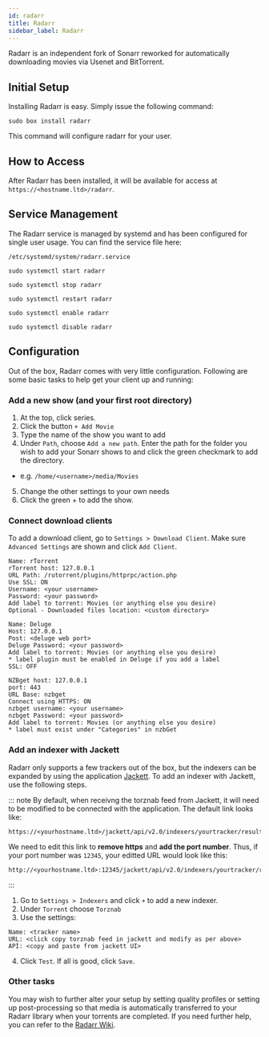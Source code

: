 ```yaml
---
id: radarr
title: Radarr
sidebar_label: Radarr
---
```


Radarr is an independent fork of Sonarr reworked for automatically downloading movies via Usenet and BitTorrent.

## Initial Setup

Installing Radarr is easy. Simply issue the following command:

```plaintext main
sudo box install radarr
```

This command will configure radarr for your user.

## How to Access

After Radarr has been installed, it will be available for access at `https://<hostname.ltd>/radarr`.

## Service Management

The Radarr service is managed by systemd and has been configured for single user usage. You can find the service file here:

```
/etc/systemd/system/radarr.service
```

<!--DOCUSAURUS_CODE_TABS-->
<!--Start-->
```plaintext
sudo systemctl start radarr
```
<!--Stop-->
```plaintext
sudo systemctl stop radarr
```
<!--Restart-->
```plaintext
sudo systemctl restart radarr
```
<!--Enable-->
```plaintext
sudo systemctl enable radarr
```
<!--Disable-->
```plaintext
sudo systemctl disable radarr
```
<!--END_DOCUSAURUS_CODE_TABS-->

## Configuration

Out of the box, Radarr comes with very little configuration. Following are some basic tasks to help get your client up and running:

### Add a new show (and your first root directory)

1. At the top, click series.
2. Click the button `+ Add Movie`
3. Type the name of the show you want to add
4. Under `Path`, choose `Add a new path`. Enter the path for the folder you wish to add your Sonarr shows to and click the green checkmark to add the directory.
  - e.g. `/home/<username>/media/Movies`
5. Change the other settings to your own needs
6. Click the green + to add the show.

### Connect download clients
To add a download client, go to `Settings > Download Client`. Make sure `Advanced Settings` are shown and click `Add Client`.

<!--DOCUSAURUS_CODE_TABS-->
<!--rTorrent-->
```plaintext
Name: rTorrent
rTorrent host: 127.0.0.1
URL Path: /rutorrent/plugins/httprpc/action.php
Use SSL: ON
Username: <your username>
Password: <your password>
Add label to torrent: Movies (or anything else you desire)
Optional - Downloaded files location: <custom directory>
```

<!--Deluge (via Web)-->
```plaintext
Name: Deluge
Host: 127.0.0.1
Post: <deluge web port>
Deluge Password: <your password>
Add label to torrent: Movies (or anything else you desire)
* label plugin must be enabled in Deluge if you add a label
SSL: OFF
```

<!--nzbGet-->
```plaintext
NZBget host: 127.0.0.1
port: 443
URL Base: nzbget
Connect using HTTPS: ON
nzbget username: <your username>
nzbget Password: <your password>
Add label to torrent: Movies (or anything else you desire)
* label must exist under "Categories" in nzbGet
```
<!--END_DOCUSAURUS_CODE_TABS-->

### Add an indexer with Jackett
Radarr only supports a few trackers out of the box, but the indexers can be expanded by using the application [Jackett](jackett.md). To add an indexer with Jackett, use the following steps.

::: note
By default, when receivng the torznab feed from Jackett, it will need to be modified to be connected with the application. The default link looks like:

```plaintext
https://<yourhostname.ltd>/jackett/api/v2.0/indexers/yourtracker/results/torznab/
```

We need to edit this link to **remove https** and **add the port number**. Thus, if your port number was `12345`, your editted URL would look like this:

```plaintext
http://<yourhostname.ltd>:12345/jackett/api/v2.0/indexers/yourtracker/results/torznab/
```
:::

1. Go to `Settings > Indexers` and click `+` to add a new indexer.
2. Under `Torrent` choose `Torznab`
3. Use the settings:
```plaintext main
Name: <tracker name>
URL: <click copy torznab feed in jackett and modify as per above>
API: <copy and paste from jackett UI>
```
4. Click `Test`. If all is good, click `Save`.

### Other tasks

You may wish to further alter your setup by setting quality profiles or setting up post-processing so that media is automatically transferred to your Radarr library when your torrents are completed. If you need further help, you can refer to the [Radarr Wiki](https://github.com/Radarr/Radarr/wiki).